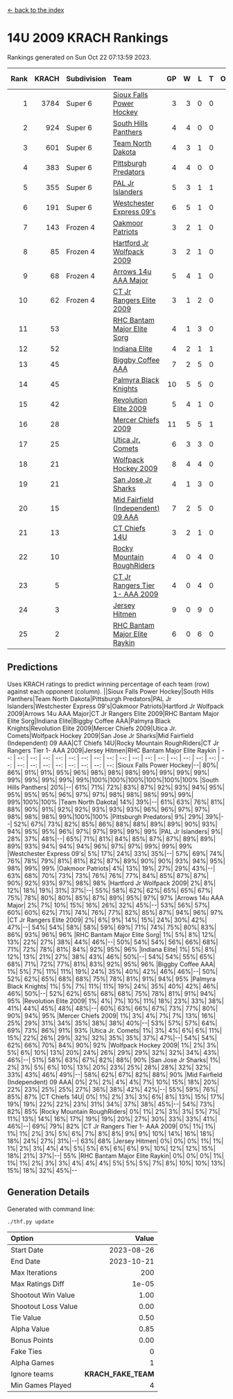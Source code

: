 [<- back to the index](readme.md)
# 14U 2009 KRACH Rankings
Rankings generated on Sun Oct 22 07:13:59 2023.

Rank|KRACH|Subdivision|Team|GP|W|L|T|OTW|OTL|SoS|Exp Wins|Win Diff
---:|---:|:---|:---|---:|---:|---:|---:|---:|---:|---:|---:|---:
1|3784|Super 6|[Sioux Falls Power Hockey](https://gamesheetstats.com/seasons/3664/teams/140999/schedule)|3|3|0|0|0|0|165|3.8|-0.0
2|924|Super 6|[South Hills Panthers](https://gamesheetstats.com/seasons/3664/teams/160166/schedule)|4|4|0|0|0|0|29|4.8|-0.0
3|601|Super 6|[Team North Dakota](https://gamesheetstats.com/seasons/3664/teams/141001/schedule)|4|3|1|0|0|0|798|3.8|-0.0
4|383|Super 6|[Pittsburgh Predators](https://gamesheetstats.com/seasons/3664/teams/140995/schedule)|4|4|0|0|0|0|12|4.9|0.0
5|355|Super 6|[PAL Jr Islanders](https://gamesheetstats.com/seasons/3664/teams/140990/schedule)|5|3|1|1|0|0|407|4.4|0.0
6|191|Super 6|[Westchester Express 09's](https://gamesheetstats.com/seasons/3664/teams/140992/schedule)|6|5|1|0|0|1|42|5.9|0.0
7|143|Frozen 4|[Oakmoor Patriots](https://gamesheetstats.com/seasons/3664/teams/141002/schedule)|3|2|1|0|1|0|165|2.8|-0.0
8|85|Frozen 4|[Hartford Jr Wolfpack 2009](https://gamesheetstats.com/seasons/3664/teams/140979/schedule)|3|2|1|0|0|0|60|2.9|0.0
9|68|Frozen 4|[Arrows 14u AAA Major](https://gamesheetstats.com/seasons/3664/teams/140993/schedule)|5|4|1|0|0|0|37|4.9|0.0
10|62|Frozen 4|[CT Jr Rangers Elite 2009](https://gamesheetstats.com/seasons/3664/teams/140980/schedule)|3|1|2|0|1|0|151|1.9|0.0
11|53||[RHC Bantam Major Elite Sorg](https://gamesheetstats.com/seasons/3664/teams/140985/schedule)|4|1|3|0|0|0|194|1.9|0.0
12|52||[Indiana Elite](https://gamesheetstats.com/seasons/3664/teams/144344/schedule)|4|2|1|1|0|0|29|3.4|0.0
13|45||[Biggby Coffee AAA](https://gamesheetstats.com/seasons/3664/teams/144343/schedule)|7|2|5|0|0|1|698|2.8|-0.0
14|45||[Palmyra Black Knights](https://gamesheetstats.com/seasons/3664/teams/140997/schedule)|10|5|5|0|0|0|209|5.9|0.0
15|42||[Revolution Elite 2009](https://gamesheetstats.com/seasons/3664/teams/140996/schedule)|5|4|1|0|0|0|11|4.9|0.0
16|28||[Mercer Chiefs 2009](https://gamesheetstats.com/seasons/3664/teams/140987/schedule)|11|5|5|1|1|0|102|6.4|0.0
17|25||[Utica Jr. Comets](https://gamesheetstats.com/seasons/3664/teams/140994/schedule)|6|3|3|0|0|0|117|3.9|0.0
18|21||[Wolfpack Hockey 2009](https://gamesheetstats.com/seasons/3664/teams/140986/schedule)|8|4|4|0|0|1|31|4.9|0.0
19|21||[San Jose Jr Sharks](https://gamesheetstats.com/seasons/3664/teams/141003/schedule)|4|1|3|0|0|0|211|1.9|0.0
20|15||[Mid Fairfield (Independent) 09 AAA](https://gamesheetstats.com/seasons/3664/teams/140981/schedule)|7|2|5|0|0|0|51|2.9|0.0
21|13||[CT Chiefs 14U](https://gamesheetstats.com/seasons/3664/teams/140982/schedule)|3|2|1|0|0|0|6|2.9|0.0
22|10||[Rocky Mountain RoughRiders](https://gamesheetstats.com/seasons/3664/teams/144346/schedule)|4|0|4|0|0|0|926|0.8|-0.0
23|5||[CT Jr Rangers Tier 1- AAA 2009](https://gamesheetstats.com/seasons/3664/teams/140983/schedule)|4|0|4|0|0|0|45|0.9|0.0
24|3||[Jersey Hitmen](https://gamesheetstats.com/seasons/3664/teams/140988/schedule)|9|0|9|0|0|0|117|0.9|0.0
25|2||[RHC Bantam Major Elite Raykin](https://gamesheetstats.com/seasons/3664/teams/140989/schedule)|6|0|6|0|0|0|27|0.9|0.0

## Predictions
Uses KRACH ratings to predict winning percentage of each team (row) against each opponent (column).
||Sioux Falls Power Hockey|South Hills Panthers|Team North Dakota|Pittsburgh Predators|PAL Jr Islanders|Westchester Express 09's|Oakmoor Patriots|Hartford Jr Wolfpack 2009|Arrows 14u AAA Major|CT Jr Rangers Elite 2009|RHC Bantam Major Elite Sorg|Indiana Elite|Biggby Coffee AAA|Palmyra Black Knights|Revolution Elite 2009|Mercer Chiefs 2009|Utica Jr. Comets|Wolfpack Hockey 2009|San Jose Jr Sharks|Mid Fairfield (Independent) 09 AAA|CT Chiefs 14U|Rocky Mountain RoughRiders|CT Jr Rangers Tier 1- AAA 2009|Jersey Hitmen|RHC Bantam Major Elite Raykin
| --: | --: | --: | --: | --: | --: | --: | --: | --: | --: | --: | --: | --: | --: | --: | --: | --: | --: | --: | --: | --: | --: | --: | --: | --: | --: 
|Sioux Falls Power Hockey|--| 80%| 86%| 91%| 91%| 95%| 96%| 98%| 98%| 98%| 99%| 99%| 99%| 99%| 99%| 99%| 99%| 99%| 99%|100%|100%|100%|100%|100%|100%
|South Hills Panthers| 20%|--| 61%| 71%| 72%| 83%| 87%| 92%| 93%| 94%| 95%| 95%| 95%| 95%| 96%| 97%| 97%| 98%| 98%| 98%| 99%| 99%| 99%|100%|100%
|Team North Dakota| 14%| 39%|--| 61%| 63%| 76%| 81%| 88%| 90%| 91%| 92%| 92%| 93%| 93%| 93%| 96%| 96%| 97%| 97%| 98%| 98%| 98%| 99%|100%|100%
|Pittsburgh Predators|  9%| 29%| 39%|--| 52%| 67%| 73%| 82%| 85%| 86%| 88%| 88%| 89%| 89%| 90%| 93%| 94%| 95%| 95%| 96%| 97%| 97%| 99%| 99%| 99%
|PAL Jr Islanders|  9%| 28%| 37%| 48%|--| 65%| 71%| 81%| 84%| 85%| 87%| 87%| 89%| 89%| 89%| 93%| 94%| 94%| 94%| 96%| 97%| 97%| 99%| 99%| 99%
|Westchester Express 09's|  5%| 17%| 24%| 33%| 35%|--| 57%| 69%| 74%| 76%| 78%| 79%| 81%| 81%| 82%| 87%| 89%| 90%| 90%| 93%| 94%| 95%| 98%| 99%| 99%
|Oakmoor Patriots|  4%| 13%| 19%| 27%| 29%| 43%|--| 63%| 68%| 70%| 73%| 73%| 76%| 76%| 77%| 84%| 85%| 87%| 87%| 90%| 92%| 93%| 97%| 98%| 98%
|Hartford Jr Wolfpack 2009|  2%|  8%| 12%| 18%| 19%| 31%| 37%|--| 55%| 58%| 62%| 62%| 65%| 65%| 67%| 75%| 78%| 80%| 80%| 85%| 87%| 89%| 95%| 97%| 97%
|Arrows 14u AAA Major|  2%|  7%| 10%| 15%| 16%| 26%| 32%| 45%|--| 53%| 56%| 57%| 60%| 60%| 62%| 71%| 74%| 76%| 77%| 82%| 85%| 87%| 94%| 96%| 97%
|CT Jr Rangers Elite 2009|  2%|  6%|  9%| 14%| 15%| 24%| 30%| 42%| 47%|--| 54%| 54%| 58%| 58%| 59%| 69%| 71%| 74%| 75%| 80%| 83%| 86%| 93%| 96%| 96%
|RHC Bantam Major Elite Sorg|  1%|  5%|  8%| 12%| 13%| 22%| 27%| 38%| 44%| 46%|--| 50%| 54%| 54%| 56%| 66%| 68%| 71%| 72%| 78%| 81%| 84%| 92%| 95%| 96%
|Indiana Elite|  1%|  5%|  8%| 12%| 13%| 21%| 27%| 38%| 43%| 46%| 50%|--| 54%| 54%| 55%| 65%| 68%| 71%| 72%| 77%| 81%| 83%| 92%| 95%| 96%
|Biggby Coffee AAA|  1%|  5%|  7%| 11%| 11%| 19%| 24%| 35%| 40%| 42%| 46%| 46%|--| 50%| 52%| 62%| 65%| 68%| 68%| 75%| 78%| 81%| 91%| 94%| 95%
|Palmyra Black Knights|  1%|  5%|  7%| 11%| 11%| 19%| 24%| 35%| 40%| 42%| 46%| 46%| 50%|--| 52%| 62%| 65%| 68%| 68%| 75%| 78%| 81%| 91%| 94%| 95%
|Revolution Elite 2009|  1%|  4%|  7%| 10%| 11%| 18%| 23%| 33%| 38%| 41%| 44%| 45%| 48%| 48%|--| 60%| 63%| 66%| 67%| 73%| 77%| 80%| 90%| 94%| 95%
|Mercer Chiefs 2009|  1%|  3%|  4%|  7%|  7%| 13%| 16%| 25%| 29%| 31%| 34%| 35%| 38%| 38%| 40%|--| 53%| 57%| 57%| 64%| 69%| 73%| 86%| 91%| 93%
|Utica Jr. Comets|  1%|  3%|  4%|  6%|  6%| 11%| 15%| 22%| 26%| 29%| 32%| 32%| 35%| 35%| 37%| 47%|--| 54%| 54%| 62%| 66%| 70%| 84%| 90%| 92%
|Wolfpack Hockey 2009|  1%|  2%|  3%|  5%|  6%| 10%| 13%| 20%| 24%| 26%| 29%| 29%| 32%| 32%| 34%| 43%| 46%|--| 51%| 58%| 63%| 67%| 82%| 88%| 90%
|San Jose Jr Sharks|  1%|  2%|  3%|  5%|  6%| 10%| 13%| 20%| 23%| 25%| 28%| 28%| 32%| 32%| 33%| 43%| 46%| 49%|--| 58%| 62%| 67%| 82%| 88%| 90%
|Mid Fairfield (Independent) 09 AAA|  0%|  2%|  2%|  4%|  4%|  7%| 10%| 15%| 18%| 20%| 22%| 23%| 25%| 25%| 27%| 36%| 38%| 42%| 42%|--| 55%| 59%| 76%| 85%| 87%
|CT Chiefs 14U|  0%|  1%|  2%|  3%|  3%|  6%|  8%| 13%| 15%| 17%| 19%| 19%| 22%| 22%| 23%| 31%| 34%| 37%| 38%| 45%|--| 54%| 73%| 82%| 85%
|Rocky Mountain RoughRiders|  0%|  1%|  2%|  3%|  3%|  5%|  7%| 11%| 13%| 14%| 16%| 17%| 19%| 19%| 20%| 27%| 30%| 33%| 33%| 41%| 46%|--| 69%| 79%| 82%
|CT Jr Rangers Tier 1- AAA 2009|  0%|  1%|  1%|  1%|  1%|  2%|  3%|  5%|  6%|  7%|  8%|  8%|  9%|  9%| 10%| 14%| 16%| 18%| 18%| 24%| 27%| 31%|--| 63%| 68%
|Jersey Hitmen|  0%|  0%|  0%|  1%|  1%|  1%|  2%|  3%|  4%|  4%|  5%|  5%|  6%|  6%|  6%|  9%| 10%| 12%| 12%| 15%| 18%| 21%| 37%|--| 55%
|RHC Bantam Major Elite Raykin|  0%|  0%|  0%|  1%|  1%|  1%|  2%|  3%|  3%|  4%|  4%|  4%|  5%|  5%|  5%|  7%|  8%| 10%| 10%| 13%| 15%| 18%| 32%| 45%|--

## Generation Details

Generated with command line:
```
./thf.py update
```

| Option | Value |
| :----- | ----: |
| Start Date | 2023-08-26 |
| End Date | 2023-10-21 |
| Max Iterations | 200 |
| Max Ratings Diff | 1e-05 |
| Shootout Win Value | 1.00 |
| Shootout Loss Value | 0.00 |
| Tie Value | 0.50 |
| Alpha Value | 0.85 |
| Bonus Points | 0.00 |
| Fake Ties | 0 |
| Alpha Games | 1 |
| Ignore teams | __KRACH_FAKE_TEAM__ |
| Min Games Played | 4 |


